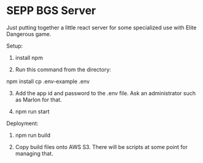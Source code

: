 SEPP BGS Server
===============

Just putting together a little react server for some specialized use with Elite Dangerous game.

Setup:

1) install npm

2) Run this command from the directory:

npm install
cp .env-example .env

3) Add the app id and password to the .env file. Ask an administrator such as Marlon for that.

4) npm run start

Deployment:

1) npm run build

2) Copy build files onto AWS S3. There will be scripts at some point for managing that.


